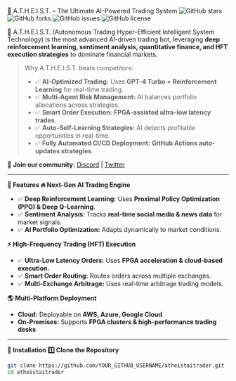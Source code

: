  🚀 A.T.H.E.I.S.T. – The Ultimate AI-Powered Trading System
![GitHub stars](https://img.shields.io/github/stars/YOUR_GITHUB_USERNAME/atheistaitrader?style=flat-square)
![GitHub forks](https://img.shields.io/github/forks/YOUR_GITHUB_USERNAME/atheistaitrader?style=flat-square)
![GitHub issues](https://img.shields.io/github/issues/YOUR_GITHUB_USERNAME/atheistaitrader?style=flat-square)
![GitHub license](https://img.shields.io/github/license/YOUR_GITHUB_USERNAME/atheistaitrader?style=flat-square)

🚀 A.T.H.E.I.S.T. (Autonomous Trading Hyper-Efficient Intelligent System Technology) is the most advanced AI-driven trading bot, leveraging **deep reinforcement learning, sentiment analysis, quantitative finance, and HFT execution strategies** to dominate financial markets.  

> Why A.T.H.E.I.S.T. beats competitors: 
> - ✅ **AI-Optimized Trading:** Uses **GPT-4 Turbo + Reinforcement Learning** for real-time trading.  
> - ✅ **Multi-Agent Risk Management:** AI balances portfolio allocations across strategies.  
> - ✅ **Smart Order Execution:** **FPGA-assisted ultra-low latency trades**.  
> - ✅ **Auto-Self-Learning Strategies:** AI detects profitable opportunities in real-time.  
> - ✅ **Fully Automated CI/CD Deployment:** **GitHub Actions auto-updates strategies**.  

📌 **Join our community:** [Discord](https://discord.gg/your-invite) | [Twitter](https://twitter.com/yourhandle)  

---

 **📌 Features**
 **🔥 Next-Gen AI Trading Engine**
- ✅ **Deep Reinforcement Learning:** Uses **Proximal Policy Optimization (PPO) & Deep Q-Learning**.  
- ✅ **Sentiment Analysis:** Tracks **real-time social media & news data** for market signals.  
- ✅ **AI Portfolio Optimization:** Adapts dynamically to market conditions.  

 **⚡ High-Frequency Trading (HFT) Execution**
- ✅ **Ultra-Low Latency Orders:** Uses **FPGA acceleration & cloud-based execution.**  
- ✅ **Smart Order Routing:** Routes orders across multiple exchanges.  
- ✅ **Multi-Exchange Arbitrage:** Uses real-time arbitrage trading models.  

 **🌎 Multi-Platform Deployment**
- **Cloud:** Deployable on **AWS, Azure, Google Cloud**  
- **On-Premises:** Supports **FPGA clusters & high-performance trading desks**  

---

 **📌 Installation**
 **1️⃣ Clone the Repository**
```bash
git clone https://github.com/YOUR_GITHUB_USERNAME/atheistaitrader.git
cd atheistaitrader

